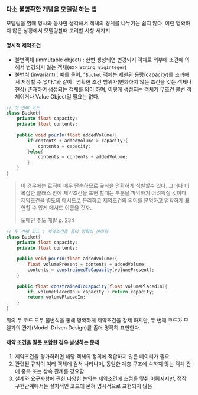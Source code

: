 ### 다소 불명확한 개념을 모델링 하는 법
모델링을 할때 명사와 동사만 생각해서 객체의 경계를 나누기는 쉽지 않다.
이런 명확하지 않은 상황에서 모델링할때 고려할 사항 세가지

#### 명시적 제약조건
- 불변객체 (immutable object) : 한번 생성되면 변경되지 객체로 외부에 조건에 의해서 변경되지 않는 객체(ex> ```String```, ```BigInteger```)
- 불변식 (invariant) : 예를 들어, "```Bucket``` 객체는 제한된 용량(capacity)를 초과해서 저장할 수 없다."와 같이 '
명확한 조건 범위가(변화하지 않는 조건을 갖는 객체나 현상) 존재하여 생성되는 객체를 의미 하며, 
이렇게 생성되는 객체가 무조건 불변 객체이거나 Value Object일 필요는 없다.

```java
// 첫 번째 코드
class Bucket{
    private float capacity;
    private float contents;
    
    public void pourIn(float addedVolume){
        if(contents + addedVolume > capacity){
            contents = capacity;
        }else{
            contents = contents + addedVolume;
        }
    }
}
```

> 이 경우에는 로직이 매우 단순하므로 규칙을 명확하게 식별할수 있다. 그러나 더 복잡한 클래스 안에 제약조건을 표현 할때는
> 부분을 파악하기 어려워질 것이다. 제약조건을 별도의 메서드로 분리하고 제약조건의 의미를 분명하고 명확하게 표현할 수 있게 메서드 이름을 짓자.
> 
> 도메인 주도 개발 p. 234

```java
// 두 번째 코드 : 제약조건을 좀더 명확히 분리함
class Bucket{
    private float capacity;
    private float contents;
    
    public void pourIn(float addedVolume){
        float volumePresent = contents + addedVolume;
        contents = constrainedToCapacity(volumePresent);
    }
    
    public float constrainedToCapacity(float volumePlacedIn){
        if( volumePlacedIn > capacity ) return capacity;
        return volumePlacedIn;
    }
}
```
위의 두 코드 모두 불변식을 통해 명확하게 제약조건을 강제 하지만, 두 번째 코드가 모델과의 관계(Model-Driven Design)를 좀더 명확히 표현한다.

#### 제약 조건을 잘못 포함한 경우 발생하는 문제
1. 제약조건을 평가하려면 해당 객체의 정의에 적합하지 않은 데이터가 필요
2. 관련된 규칙이 여러 객체에 걸쳐 나타나며, 동일한 계층 구조에 속하지 않는 객체 간에 중복 또는 상속 관계를 강요함
3. 설계와 요구사항에 관한 다양한 논의는 제약조건에 초점을 맞춰 이뤄지지만, 정작 구현단계에서는 절차적인 코드에 묻혀 명시적으로 표현되지 않음
